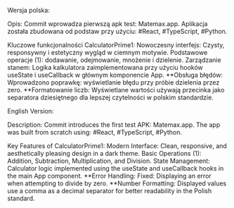 Wersja polska:

Opis:
Commit wprowadza pierwszą apk test: Matemax.app. Aplikacja została zbudowana od podstaw przy użyciu: #React, #TypeScript, #Python.


Kluczowe funkcjonalności CalculatorPrime1:
Nowoczesny interfejs: Czysty, responsywny i estetyczny wygląd w ciemnym motywie.
Podstawowe operacje (1): dodawanie, odejmowanie, mnożenie i dzielenie.
Zarządzanie stanem: Logika kalkulatora zaimplementowana przy użyciu hooków useState i useCallback w głównym komponencie App.
**Obsługa błędów: Wprowadzono poprawkę: wyświetlanie błędu przy próbie dzielenia przez zero.
**Formatowanie liczb: Wyświetlane wartości używają przecinka jako separatora dziesiętnego dla lepszej czytelności w polskim standardzie.



English Version:

Description:
Commit introduces the first test APK: Matemax.app. The app was built from scratch using: #React, #TypeScript, #Python.

Key Features of CalculatorPrime1:
Modern Interface: Clean, responsive, and aesthetically pleasing design in a dark theme.
Basic Operations (1): Addition, Subtraction, Multiplication, and Division.
State Management: Calculator logic implemented using the useState and useCallback hooks in the main App component.
**Error Handling: Fixed: Displaying an error when attempting to divide by zero.
**Number Formatting: Displayed values ​​use a comma as a decimal separator for better readability in the Polish standard.

